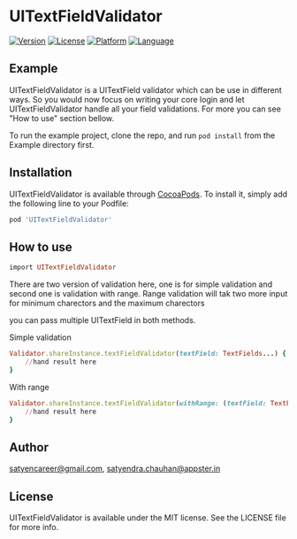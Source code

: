 # UITextFieldValidator

[![Version](https://img.shields.io/cocoapods/v/UITextFieldValidator.svg?style=flat)](http://cocoapods.org/pods/UITextFieldValidator)
[![License](https://img.shields.io/cocoapods/l/UITextFieldValidator.svg?style=flat)](https://github.com/satyerncareer/UITextFieldValidator/blob/master/LICENSE)
[![Platform](https://img.shields.io/cocoapods/p/UITextFieldValidator.svg?style=flat)](http://cocoapods.org/pods/UITextFieldValidator)
[![Language](https://img.shields.io/badge/language-swift%204-green.svg)](https://alamofire.github.io/Alamofire)
## Example
UITextFieldValidator is a UITextField validator which can be use in different ways. So you would now focus on writing your core login and let UITextFieldValidator handle all your field validations. For more you can see "How to use" section bellow.

To run the example project, clone the repo, and run `pod install` from the Example directory first.


## Installation

UITextFieldValidator is available through [CocoaPods](http://cocoapods.org). To install
it, simply add the following line to your Podfile:

```ruby
pod 'UITextFieldValidator'
```
## How to use
```ruby
import UITextFieldValidator
```
There are two version of validation here, one is for simple validation and second one is validation with range. Range validation will tak two more input for minimum charectors and the maximum charectors

you can pass multiple UITextField in both methods.

Simple validation


```ruby
Validator.shareInstance.textFieldValidator(textField: TextFields...) { (textField, isSuccess) in
    //hand result here
}
```
With range

```ruby
Validator.shareInstance.textFieldValidator(withRange: (textField: TextFields..., minRange: 0, maxRange: 50)) { (textField, isSuccess) in
    //hand result here
}
```

## Author

satyencareer@gmail.com, satyendra.chauhan@appster.in

## License

UITextFieldValidator is available under the MIT license. See the LICENSE file for more info.
